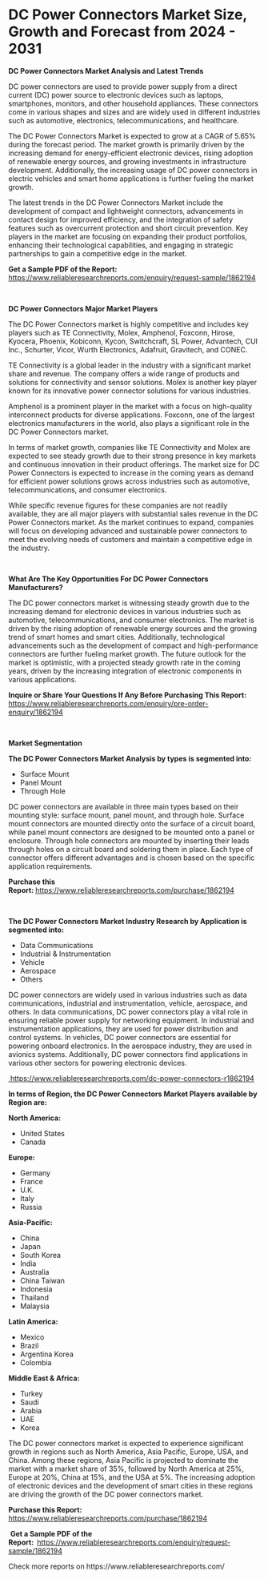<p><h1>DC Power Connectors Market Size, Growth and Forecast from 2024 - 2031</h1></p><p><strong>DC Power Connectors Market Analysis and Latest Trends</strong></p>
<p><p>DC power connectors are used to provide power supply from a direct current (DC) power source to electronic devices such as laptops, smartphones, monitors, and other household appliances. These connectors come in various shapes and sizes and are widely used in different industries such as automotive, electronics, telecommunications, and healthcare.</p><p>The DC Power Connectors Market is expected to grow at a CAGR of 5.65% during the forecast period. The market growth is primarily driven by the increasing demand for energy-efficient electronic devices, rising adoption of renewable energy sources, and growing investments in infrastructure development. Additionally, the increasing usage of DC power connectors in electric vehicles and smart home applications is further fueling the market growth.</p><p>The latest trends in the DC Power Connectors Market include the development of compact and lightweight connectors, advancements in contact design for improved efficiency, and the integration of safety features such as overcurrent protection and short circuit prevention. Key players in the market are focusing on expanding their product portfolios, enhancing their technological capabilities, and engaging in strategic partnerships to gain a competitive edge in the market.</p></p>
<p><strong>Get a Sample PDF of the Report:&nbsp;</strong> <a href="https://www.reliableresearchreports.com/enquiry/request-sample/1862194">https://www.reliableresearchreports.com/enquiry/request-sample/1862194</a></p>
<p>&nbsp;</p>
<p><strong>DC Power Connectors Major Market Players</strong></p>
<p><p>The DC Power Connectors market is highly competitive and includes key players such as TE Connectivity, Molex, Amphenol, Foxconn, Hirose, Kyocera, Phoenix, Kobiconn, Kycon, Switchcraft, SL Power, Advantech, CUI Inc., Schurter, Vicor, Wurth Electronics, Adafruit, Gravitech, and CONEC.</p><p>TE Connectivity is a global leader in the industry with a significant market share and revenue. The company offers a wide range of products and solutions for connectivity and sensor solutions. Molex is another key player known for its innovative power connector solutions for various industries.</p><p>Amphenol is a prominent player in the market with a focus on high-quality interconnect products for diverse applications. Foxconn, one of the largest electronics manufacturers in the world, also plays a significant role in the DC Power Connectors market.</p><p>In terms of market growth, companies like TE Connectivity and Molex are expected to see steady growth due to their strong presence in key markets and continuous innovation in their product offerings. The market size for DC Power Connectors is expected to increase in the coming years as demand for efficient power solutions grows across industries such as automotive, telecommunications, and consumer electronics.</p><p>While specific revenue figures for these companies are not readily available, they are all major players with substantial sales revenue in the DC Power Connectors market. As the market continues to expand, companies will focus on developing advanced and sustainable power connectors to meet the evolving needs of customers and maintain a competitive edge in the industry.</p></p>
<p>&nbsp;</p>
<p><strong>What Are The Key Opportunities For DC Power Connectors Manufacturers?</strong></p>
<p><p>The DC power connectors market is witnessing steady growth due to the increasing demand for electronic devices in various industries such as automotive, telecommunications, and consumer electronics. The market is driven by the rising adoption of renewable energy sources and the growing trend of smart homes and smart cities. Additionally, technological advancements such as the development of compact and high-performance connectors are further fueling market growth. The future outlook for the market is optimistic, with a projected steady growth rate in the coming years, driven by the increasing integration of electronic components in various applications.</p></p>
<p><strong>Inquire or Share Your Questions If Any Before Purchasing This Report:</strong> <a href="https://www.reliableresearchreports.com/enquiry/pre-order-enquiry/1862194">https://www.reliableresearchreports.com/enquiry/pre-order-enquiry/1862194</a></p>
<p>&nbsp;</p>
<p><strong>Market Segmentation</strong></p>
<p><strong>The DC Power Connectors Market Analysis by types is segmented into:</strong></p>
<p><ul><li>Surface Mount</li><li>Panel Mount</li><li>Through Hole</li></ul></p>
<p><p>DC power connectors are available in three main types based on their mounting style: surface mount, panel mount, and through hole. Surface mount connectors are mounted directly onto the surface of a circuit board, while panel mount connectors are designed to be mounted onto a panel or enclosure. Through hole connectors are mounted by inserting their leads through holes on a circuit board and soldering them in place. Each type of connector offers different advantages and is chosen based on the specific application requirements.</p></p>
<p><strong>Purchase this Report:&nbsp;</strong><a href="https://www.reliableresearchreports.com/purchase/1862194">https://www.reliableresearchreports.com/purchase/1862194</a></p>
<p>&nbsp;</p>
<p><strong>The DC Power Connectors Market Industry Research by Application is segmented into:</strong></p>
<p><ul><li>Data Communications</li><li>Industrial & Instrumentation</li><li>Vehicle</li><li>Aerospace</li><li>Others</li></ul></p>
<p><p>DC power connectors are widely used in various industries such as data communications, industrial and instrumentation, vehicle, aerospace, and others. In data communications, DC power connectors play a vital role in ensuring reliable power supply for networking equipment. In industrial and instrumentation applications, they are used for power distribution and control systems. In vehicles, DC power connectors are essential for powering onboard electronics. In the aerospace industry, they are used in avionics systems. Additionally, DC power connectors find applications in various other sectors for powering electronic devices.</p></p>
<p><a href="https://www.reliableresearchreports.com/dc-power-connectors-r1862194">&nbsp;https://www.reliableresearchreports.com/dc-power-connectors-r1862194</a></p>
<p><strong>In terms of Region, the DC Power Connectors Market Players available by Region are:</strong></p>
<p>
    <p> <strong> North America: </strong>
        <ul>
            <li>United States</li>
            <li>Canada</li>
        </ul>
        </p> 
    <p> <strong> Europe: </strong>
        <ul>
            <li>Germany</li>
            <li>France</li>
            <li>U.K.</li>
            <li>Italy</li>
            <li>Russia</li>
        </ul>
        </p> 
    <p> <strong> Asia-Pacific: </strong>
        <ul>
            <li>China</li>
            <li>Japan</li>
            <li>South Korea</li>
            <li>India</li>
            <li>Australia</li>
            <li>China Taiwan</li>
            <li>Indonesia</li>
            <li>Thailand</li>
            <li>Malaysia</li>
        </ul>
        </p> 
    <p> <strong> Latin America: </strong>
        <ul>
            <li>Mexico</li>
            <li>Brazil</li>
            <li>Argentina Korea</li>
            <li>Colombia</li>
        </ul>
        </p> 
    <p> <strong> Middle East & Africa: </strong>
        <ul>
            <li>Turkey</li>
            <li>Saudi</li>
            <li>Arabia</li>
            <li>UAE</li>
            <li>Korea</li>
        </ul>
    </p>
    </p>
<p><p>The DC power connectors market is expected to experience significant growth in regions such as North America, Asia Pacific, Europe, USA, and China. Among these regions, Asia Pacific is projected to dominate the market with a market share of 35%, followed by North America at 25%, Europe at 20%, China at 15%, and the USA at 5%. The increasing adoption of electronic devices and the development of smart cities in these regions are driving the growth of the DC power connectors market.</p></p>
<p><strong>Purchase this Report: </strong><a href="https://www.reliableresearchreports.com/purchase/1862194">https://www.reliableresearchreports.com/purchase/1862194</a></p>
<p>&nbsp;<strong>Get a Sample PDF of the Report:&nbsp;&nbsp;</strong><a href="https://www.reliableresearchreports.com/enquiry/request-sample/1862194">https://www.reliableresearchreports.com/enquiry/request-sample/1862194</a></p>
<p><strong></strong></p>
<p>Check more reports on https://www.reliableresearchreports.com/</p>